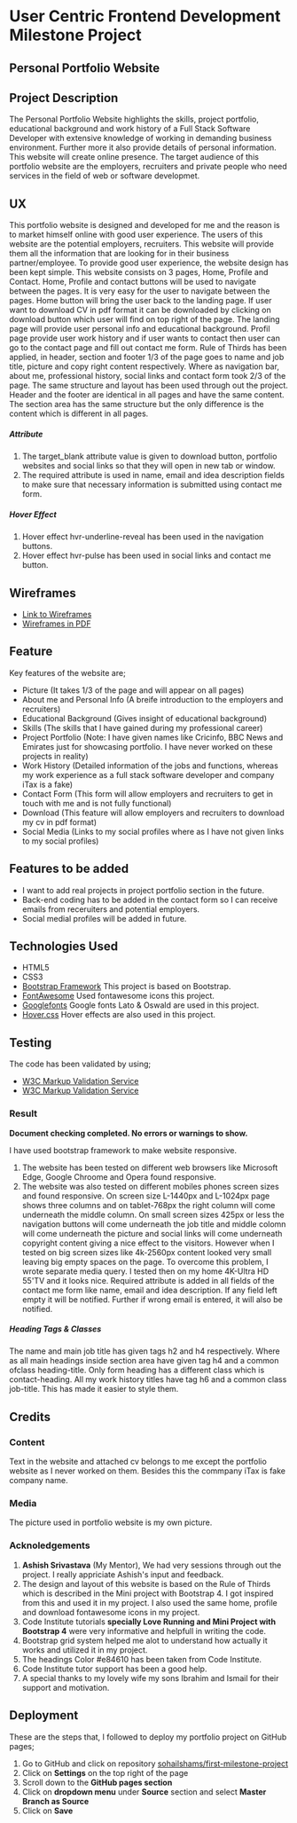 # User Centric Frontend Development Milestone Project

## Personal Portfolio Website

## Project Description

The Personal Portfolio Website highlights the skills, project portfolio, educational background and work history of a 
Full Stack Software Developer with extensive knowledge of working in demanding business environment. Further more it 
also provide details of personal information. This website will create online presence. The target audience of this 
portfolio website are the employers, recruiters and private people who need services in the field of web or software developmet.

## UX

This portfolio website is designed and developed for me and the reason is to market himself online with good user experience.
The users of this website are the potential employers, recruiters. This website will provide them all the information that are looking
for in their business partner/employee. To provide good user experience, the website design has been kept simple.
This website consists on 3 pages, Home, Profile and Contact. Home, Profile and contact buttons will be used to navigate between the pages.
It is very easy for the user to navigate between the pages. Home button will bring the user back to the landing page. 
If user want to download CV in pdf format it can be downloaded by clicking on download button which user will find on top right of the page.
The landing page will provide user personal info and educational background. Profil page provide user work history and if user 
wants to contact then user can go to the contact page and fill out contact me form.
Rule of Thirds has been applied, in header, section and footer 1/3 of the page goes to name and job title,
picture and copy right content respectively. Where as navigation bar, about me, professional history, social links and contact form took 2/3 of the page. 
The same structure and layout has been used through out the project. Header and the footer are identical in all pages and have the same content. 
The section area has the same structure but the only difference is the content which is different in all pages. 
##### Attribute
1. The target_blank attribute value is given to download button, portfolio websites and social links so that they will open 
in new tab or window. 
2. The required attribute is used in name, email and idea description fields to make sure that necessary information is submitted using contact me form.

##### Hover Effect
1. Hover effect hvr-underline-reveal has been used in the navigation buttons.
2. Hover effect hvr-pulse has been used in social links and contact me button.

## Wireframes

- [Link to Wireframes](https://balsamiq.cloud/spqeqx6/p6eu6hq/r5A60) 
- [Wireframes in PDF](assets/wireframes/wireframe.pdf)


## Feature

Key features of the website are;
- Picture (It takes 1/3 of the page and will appear on all pages)
- About me and Personal Info (A breife introduction to the employers and recruiters)
- Educational Background (Gives insight of educational background)
- Skills (The skills that I have gained during my professional career)
- Project Portfolio (Note: I have given names like Cricinfo, BBC News and Emirates just for showcasing portfolio. I have never worked on these projects in reality)
- Work History (Detailed information of the jobs and functions, whereas my work experience as a full stack software developer and company iTax is a fake)
- Contact Form (This form will allow employers and recruiters to get in touch with me and is not fully functional)
- Download (This feature will allow employers and recruiters to download my cv in pdf format)
- Social Media (Links to my social profiles where as I have not given links to my social profiles)

## Features to be added

- I want to add real projects in project portfolio section in the future.
- Back-end coding has to be added in the contact form so I can receive emails from receruiters and potential employers.
- Social medial profiles will be added in future.

## Technologies Used
- HTML5
- CSS3
- [Bootstrap Framework](https://getbootstrap.com/) 
  This project is based on Bootstrap.
- [FontAwesome](https://fontawesome.com/v4.7.0/icons/) 
  Used fontawesome icons this project.
- [Googlefonts](https://fonts.google.com/) 
  Google fonts Lato & Oswald are used in this project.
- [Hover.css](https://ianlunn.github.io/Hover/)
  Hover effects are also used in this project.
 

## Testing

The code has been validated by using;

- [W3C Markup Validation Service](https://validator.w3.org/)
- [W3C Markup Validation Service](https://jigsaw.w3.org/css-validator/)

### Result

**Document checking completed. No errors or warnings to show.**

I have used bootstrap framework to make website responsive.
1. The website has been tested on different web browsers like Microsoft Edge, Google Chroome and Opera found responsive. 
2. The website was also tested on different mobiles phones screen sizes and found responsive.
On screen size L-1440px and L-1024px page shows three columns and on tablet-768px the right column will come underneath the
middle column. On small screen sizes 425px or less the navigation buttons will come underneath the job title and middle colomn
will come underneath the picture and social links will come underneath copyright content giving a nice effect to the visitors.
However when I tested on big screen sizes like 4k-2560px content looked very small leaving big empty spaces on the page.
To overcome this problem, I wrote separate media query. I tested then on my home 4K-Ultra HD 55'TV and it looks nice.
Required attribute is added in all fields of the contact me form like name, email and idea description. If any field left empty it will 
be notified. Further if wrong email is entered, it will also be notified.
##### Heading Tags & Classes
The name and main job title has given tags h2 and h4 respectively. Where as all main headings inside section area have 
given tag h4 and a common ofclass heading-title. Only form heading has a different class which is contact-heading. All my work history 
titles have tag h6 and a common class job-title. This has made it easier to style them. 

## Credits
### Content
Text in the website and attached cv belongs to me except the portfolio website as I never worked on them. Besides this the commpany
iTax is fake company name.
### Media
The picture used in portfolio website is my own picture.

### Acknoledgements
1. **Ashish Srivastava** (My Mentor), We had very sessions through out the project. I really appriciate Ashish's input and feedback.
2. The design and layout of this website is based on the Rule of Thirds which is described in the Mini project with Bootstrap 4.
 I got inspired from this and used it in my project. I also used the same home, profile and download fontawesome icons in my project.
3. Code Institute tutorials **specially Love Running and Mini Project with Bootstrap 4** were very informative and helpfull in writing the code.
4. Bootstrap grid system helped me alot to understand how actually it works and utilized it in my project.
5. The headings Color #e84610 has been taken from Code Institute.  
6. Code Institute tutor support has been a good help.
7. A special thanks to my lovely wife my sons Ibrahim and Ismail for their support and motivation.

## Deployment

These are the steps that, I followed to deploy my portfolio project on GitHub pages;
1. Go to GitHub and click on repository [sohailshams/first-milestone-project](https://github.com/sohailshams/first-milestone-project)
2. Click on **Settings** on the top right of the page
3. Scroll down to the **GitHub pages section**
4. Click on **dropdown menu** under **Source** section and select **Master Branch as Source**
5. Click on **Save**









